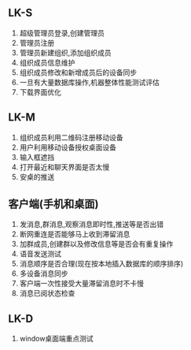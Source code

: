 ## LK-S

1. 超级管理员登录,创建管理员
2. 管理员注册
3. 管理员新建组织,添加组织成员
4. 组织成员信息维护
5. 组织成员修改和新增成员后的设备同步
6. 一旦有大量数据库操作,机器整体性能测试评估
7. 下载界面优化


## LK-M
1. 组织成员利用二维码注册移动设备
2. 用户利用移动设备授权桌面设备
3. 输入框遮挡
4. 打开最近和聊天界面是否太慢
5. 安桌的推送

## 客户端(手机和桌面)
1. 发消息,群消息,观察消息即时性,推送等是否出错
2. 断网重连是否能够马上收到滞留消息
3. 加群成员,创建群以及修改信息等是否会有重复操作
4. 语音发送测试
5. 消息顺序是否合理(现在按本地插入数据库的顺序排序)
6. 多设备消息同步
7. 客户端一次性接受大量滞留消息时不卡慢
8. 消息已阅状态检查

## LK-D
1. window桌面端重点测试

